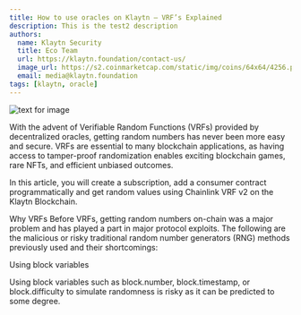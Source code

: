 ```yaml
---
title: How to use oracles on Klaytn — VRF’s Explained
description: This is the test2 description
authors:
  name: Klaytn Security
  title: Eco Team
  url: https://klaytn.foundation/contact-us/
  image_url: https://s2.coinmarketcap.com/static/img/coins/64x64/4256.png
  email: media@klaytn.foundation
tags: [klaytn, oracle]
---
```


![text for image](https://miro.medium.com/max/1400/0*cbm7dgSu27jTnQPk.webp)

With the advent of Verifiable Random Functions (VRFs) provided by decentralized oracles, getting random numbers has never been more easy and secure. VRFs are essential to many blockchain applications, as having access to tamper-proof randomization enables exciting blockchain games, rare NFTs, and efficient unbiased outcomes.

<!--truncate-->

In this article, you will create a subscription, add a consumer contract programmatically and get random values using Chainlink VRF v2 on the Klaytn Blockchain.

Why VRFs
Before VRFs, getting random numbers on-chain was a major problem and has played a part in major protocol exploits. The following are the malicious or risky traditional random number generators (RNG) methods previously used and their shortcomings:

Using block variables

Using block variables such as block.number, block.timestamp, or block.difficulty to simulate randomness is risky as it can be predicted to some degree.
